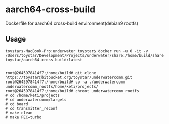 # aarch64-cross-build
Dockerfile for aarch64 cross-build environment(debian9 rootfs)


## Usage
```
toystars-MacBook-Pro:underwater toystar$ docker run -u 0 -it -v /Users/toystar/Development/Projects/underwater/share:/home/build/share toystar/aarch64-cross-build:latest


root@2645978414f7:/home/build# git clone https://toystar@bitbucket.org/toystar/underwatercomm.git
root@2645978414f7:/home/build# cp -a ./underwatercomm underwatercomm_rootfs/home/keti/projects/
root@2645978414f7:/home/build# chroot underwatercomm_rootfs
# cd /home/keti/projects
# cd underwatercomm/targets
# cd board
# cd transmitter_reconf
# make clean
# make FEC=turbo
```
